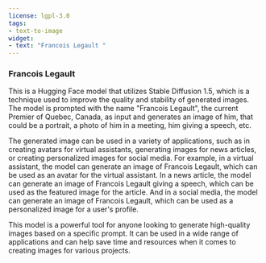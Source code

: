 ```yaml
---
license: lgpl-3.0
tags:
- text-to-image
widget:
- text: "Francois Legault "
---
```

### Francois Legault

This is a Hugging Face model that utilizes Stable Diffusion 1.5, which is a technique used to improve the quality and stability of generated images. The model is prompted with the name "Francois Legault", the current Premier of Quebec, Canada, as input and generates an image of him, that could be a portrait, a photo of him in a meeting, him giving a speech, etc.

The generated image can be used in a variety of applications, such as in creating avatars for virtual assistants, generating images for news articles, or creating personalized images for social media. For example, in a virtual assistant, the model can generate an image of Francois Legault, which can be used as an avatar for the virtual assistant. In a news article, the model can generate an image of Francois Legault giving a speech, which can be used as the featured image for the article. And in a social media, the model can generate an image of Francois Legault, which can be used as a personalized image for a user's profile.

This model is a powerful tool for anyone looking to generate high-quality images based on a specific prompt. It can be used in a wide range of applications and can help save time and resources when it comes to creating images for various projects.